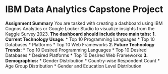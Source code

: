 # IBM Data Analytics Capstone Project
 **Assignment Summary**  You are tasked with creating a dashboard using IBM Cognos Analytics or Google Looker Studio to visualize insights from the Kaggle Survey 2023.   **The dashboard should include three main tabs:**  **1. Current Technology Usage:**    * Top 10 Programming Languages    * Top 10 Databases    * Platforms    * Top 10 Web Frameworks  **2. Future Technology Trends:**    * Top 10 Desired Programming Languages    * Top 10 Desired Databases    * Desired Platforms    * Top 10 Desired Web Frameworks  **3. Demographics:**    * Gender Distribution    * Country-wise Respondent Count    * Age Group Distribution    * Gender and Education Level Distribution

